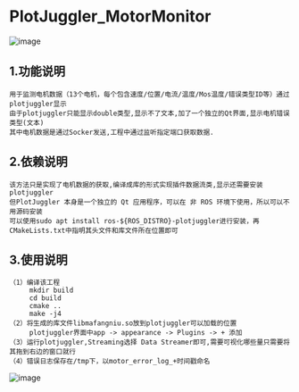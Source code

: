 # PlotJuggler_MotorMonitor
![image](https://github.com/user-attachments/assets/3109272d-7af4-4a7a-af17-fdc2d4af447f)

## 1.功能说明
    用于监测电机数据（13个电机，每个包含速度/位置/电流/温度/Mos温度/错误类型ID等）通过plotjuggler显示
    由于plotjuggler只能显示double类型,显示不了文本,加了一个独立的Qt界面,显示电机错误类型(文本)
    其中电机数据是通过Socker发送,工程中通过监听指定端口获取数据.
## 2.依赖说明
    该方法只是实现了电机数据的获取,编译成库的形式实现插件数据流类,显示还需要安装plotjuggler
    但PlotJuggler 本身是一个独立的 Qt 应用程序，可以在 非 ROS 环境下使用，所以可以不用源码安装
    可以使用sudo apt install ros-${ROS_DISTRO}-plotjuggler进行安装，再CMakeLists.txt中指明其头文件和库文件所在位置即可
## 3.使用说明
    （1）编译该工程
         mkdir build
         cd build
         cmake ..
         make -j4
    （2）将生成的库文件libmafangniu.so放到plotjuggler可以加载的位置
         plotjuggler界面中app -> appearance -> Plugins -> + 添加 
    （3）运行plotjuggler,Streaming选择 Data Streamer即可,需要可视化哪些量只需要将其拖到右边的窗口就行
    （4）错误日志保存在/tmp下，以motor_error_log_+时间戳命名

![image](https://github.com/user-attachments/assets/20b7142d-c151-4b6f-ab62-a422530d5bf6)

